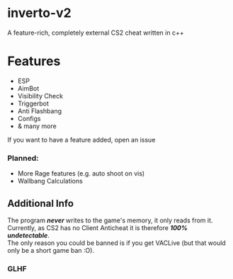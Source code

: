# inverto-v2
A feature-rich, completely external CS2 cheat written in c++

# Features
- ESP
- AimBot
- Visibility Check
- Triggerbot
- Anti Flashbang
- Configs
- & many more

If you want to have a feature added, open an issue

### Planned:
- More Rage features (e.g. auto shoot on vis)
- Wallbang Calculations

## Additional Info
The program ***never*** writes to the game's memory, it only reads from it.<br>
Currently, as CS2 has no Client Anticheat it is therefore ***100% undetectable***.<br>
The only reason you could be banned is if you get VACLive (but that would only be a short game ban :O).

### GLHF

